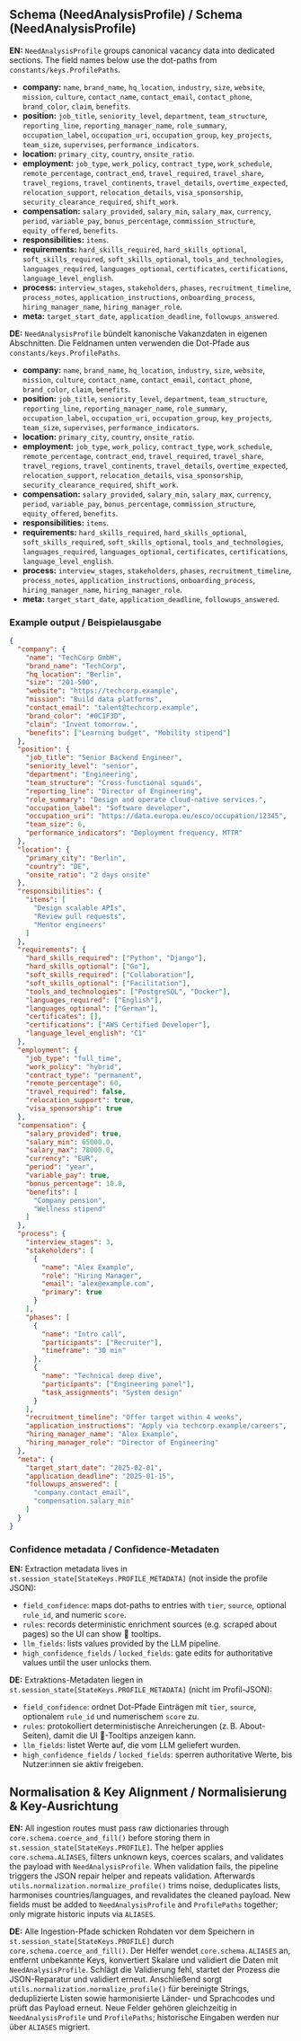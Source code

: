 ## Schema (NeedAnalysisProfile) / Schema (NeedAnalysisProfile)

**EN:** `NeedAnalysisProfile` groups canonical vacancy data into dedicated sections. The
field names below use the dot-paths from `constants/keys.ProfilePaths`.

- **company:** `name`, `brand_name`, `hq_location`, `industry`, `size`, `website`,
  `mission`, `culture`, `contact_name`, `contact_email`, `contact_phone`,
  `brand_color`, `claim`, `benefits`.
- **position:** `job_title`, `seniority_level`, `department`, `team_structure`,
  `reporting_line`, `reporting_manager_name`, `role_summary`,
  `occupation_label`, `occupation_uri`, `occupation_group`, `key_projects`,
  `team_size`, `supervises`, `performance_indicators`.
- **location:** `primary_city`, `country`, `onsite_ratio`.
- **employment:** `job_type`, `work_policy`, `contract_type`, `work_schedule`,
  `remote_percentage`, `contract_end`, `travel_required`, `travel_share`,
  `travel_regions`, `travel_continents`, `travel_details`, `overtime_expected`,
  `relocation_support`, `relocation_details`, `visa_sponsorship`,
  `security_clearance_required`, `shift_work`.
- **compensation:** `salary_provided`, `salary_min`, `salary_max`, `currency`,
  `period`, `variable_pay`, `bonus_percentage`, `commission_structure`,
  `equity_offered`, `benefits`.
- **responsibilities:** `items`.
- **requirements:** `hard_skills_required`, `hard_skills_optional`,
  `soft_skills_required`, `soft_skills_optional`,
  `tools_and_technologies`, `languages_required`, `languages_optional`,
  `certificates`, `certifications`, `language_level_english`.
- **process:** `interview_stages`, `stakeholders`, `phases`,
  `recruitment_timeline`, `process_notes`, `application_instructions`,
  `onboarding_process`, `hiring_manager_name`, `hiring_manager_role`.
- **meta:** `target_start_date`, `application_deadline`, `followups_answered`.

**DE:** `NeedAnalysisProfile` bündelt kanonische Vakanzdaten in eigenen Abschnitten.
Die Feldnamen unten verwenden die Dot-Pfade aus `constants/keys.ProfilePaths`.

- **company:** `name`, `brand_name`, `hq_location`, `industry`, `size`, `website`,
  `mission`, `culture`, `contact_name`, `contact_email`, `contact_phone`,
  `brand_color`, `claim`, `benefits`.
- **position:** `job_title`, `seniority_level`, `department`, `team_structure`,
  `reporting_line`, `reporting_manager_name`, `role_summary`,
  `occupation_label`, `occupation_uri`, `occupation_group`, `key_projects`,
  `team_size`, `supervises`, `performance_indicators`.
- **location:** `primary_city`, `country`, `onsite_ratio`.
- **employment:** `job_type`, `work_policy`, `contract_type`, `work_schedule`,
  `remote_percentage`, `contract_end`, `travel_required`, `travel_share`,
  `travel_regions`, `travel_continents`, `travel_details`, `overtime_expected`,
  `relocation_support`, `relocation_details`, `visa_sponsorship`,
  `security_clearance_required`, `shift_work`.
- **compensation:** `salary_provided`, `salary_min`, `salary_max`, `currency`,
  `period`, `variable_pay`, `bonus_percentage`, `commission_structure`,
  `equity_offered`, `benefits`.
- **responsibilities:** `items`.
- **requirements:** `hard_skills_required`, `hard_skills_optional`,
  `soft_skills_required`, `soft_skills_optional`,
  `tools_and_technologies`, `languages_required`, `languages_optional`,
  `certificates`, `certifications`, `language_level_english`.
- **process:** `interview_stages`, `stakeholders`, `phases`,
  `recruitment_timeline`, `process_notes`, `application_instructions`,
  `onboarding_process`, `hiring_manager_name`, `hiring_manager_role`.
- **meta:** `target_start_date`, `application_deadline`, `followups_answered`.

### Example output / Beispielausgabe

```json
{
  "company": {
    "name": "TechCorp GmbH",
    "brand_name": "TechCorp",
    "hq_location": "Berlin",
    "size": "201-500",
    "website": "https://techcorp.example",
    "mission": "Build data platforms",
    "contact_email": "talent@techcorp.example",
    "brand_color": "#0C1F3D",
    "claim": "Invent tomorrow.",
    "benefits": ["Learning budget", "Mobility stipend"]
  },
  "position": {
    "job_title": "Senior Backend Engineer",
    "seniority_level": "senior",
    "department": "Engineering",
    "team_structure": "Cross-functional squads",
    "reporting_line": "Director of Engineering",
    "role_summary": "Design and operate cloud-native services.",
    "occupation_label": "Software developer",
    "occupation_uri": "https://data.europa.eu/esco/occupation/12345",
    "team_size": 6,
    "performance_indicators": "Deployment frequency, MTTR"
  },
  "location": {
    "primary_city": "Berlin",
    "country": "DE",
    "onsite_ratio": "2 days onsite"
  },
  "responsibilities": {
    "items": [
      "Design scalable APIs",
      "Review pull requests",
      "Mentor engineers"
    ]
  },
  "requirements": {
    "hard_skills_required": ["Python", "Django"],
    "hard_skills_optional": ["Go"],
    "soft_skills_required": ["Collaboration"],
    "soft_skills_optional": ["Facilitation"],
    "tools_and_technologies": ["PostgreSQL", "Docker"],
    "languages_required": ["English"],
    "languages_optional": ["German"],
    "certificates": [],
    "certifications": ["AWS Certified Developer"],
    "language_level_english": "C1"
  },
  "employment": {
    "job_type": "full_time",
    "work_policy": "hybrid",
    "contract_type": "permanent",
    "remote_percentage": 60,
    "travel_required": false,
    "relocation_support": true,
    "visa_sponsorship": true
  },
  "compensation": {
    "salary_provided": true,
    "salary_min": 65000.0,
    "salary_max": 78000.0,
    "currency": "EUR",
    "period": "year",
    "variable_pay": true,
    "bonus_percentage": 10.0,
    "benefits": [
      "Company pension",
      "Wellness stipend"
    ]
  },
  "process": {
    "interview_stages": 3,
    "stakeholders": [
      {
        "name": "Alex Example",
        "role": "Hiring Manager",
        "email": "alex@example.com",
        "primary": true
      }
    ],
    "phases": [
      {
        "name": "Intro call",
        "participants": ["Recruiter"],
        "timeframe": "30 min"
      },
      {
        "name": "Technical deep dive",
        "participants": ["Engineering panel"],
        "task_assignments": "System design"
      }
    ],
    "recruitment_timeline": "Offer target within 4 weeks",
    "application_instructions": "Apply via techcorp.example/careers",
    "hiring_manager_name": "Alex Example",
    "hiring_manager_role": "Director of Engineering"
  },
  "meta": {
    "target_start_date": "2025-02-01",
    "application_deadline": "2025-01-15",
    "followups_answered": [
      "company.contact_email",
      "compensation.salary_min"
    ]
  }
}
```

### Confidence metadata / Confidence-Metadaten

**EN:** Extraction metadata lives in `st.session_state[StateKeys.PROFILE_METADATA]`
(not inside the profile JSON):

- `field_confidence`: maps dot-paths to entries with `tier`, `source`, optional
  `rule_id`, and numeric `score`.
- `rules`: records deterministic enrichment sources (e.g. scraped about pages)
  so the UI can show 🧭 tooltips.
- `llm_fields`: lists values provided by the LLM pipeline.
- `high_confidence_fields` / `locked_fields`: gate edits for authoritative
  values until the user unlocks them.

**DE:** Extraktions-Metadaten liegen in `st.session_state[StateKeys.PROFILE_METADATA]`
(nicht im Profil-JSON):

- `field_confidence`: ordnet Dot-Pfade Einträgen mit `tier`, `source`, optionalem
  `rule_id` und numerischem `score` zu.
- `rules`: protokolliert deterministische Anreicherungen (z. B. About-Seiten),
  damit die UI 🧭-Tooltips anzeigen kann.
- `llm_fields`: listet Werte auf, die vom LLM geliefert wurden.
- `high_confidence_fields` / `locked_fields`: sperren authoritative Werte, bis
  Nutzer:innen sie aktiv freigeben.

## Normalisation & Key Alignment / Normalisierung & Key-Ausrichtung

**EN:** All ingestion routes must pass raw dictionaries through
`core.schema.coerce_and_fill()` before storing them in
`st.session_state[StateKeys.PROFILE]`. The helper applies
`core.schema.ALIASES`, filters unknown keys, coerces scalars, and validates the
payload with `NeedAnalysisProfile`. When validation fails, the pipeline triggers
the JSON repair helper and repeats validation. Afterwards
`utils.normalization.normalize_profile()` trims noise, deduplicates lists,
harmonises countries/languages, and revalidates the cleaned payload. New fields
must be added to `NeedAnalysisProfile` and `ProfilePaths` together; only migrate
historic inputs via `ALIASES`.

**DE:** Alle Ingestion-Pfade schicken Rohdaten vor dem Speichern in
`st.session_state[StateKeys.PROFILE]` durch `core.schema.coerce_and_fill()`. Der
Helfer wendet `core.schema.ALIASES` an, entfernt unbekannte Keys, konvertiert
Skalare und validiert die Daten mit `NeedAnalysisProfile`. Schlägt die
Validierung fehl, startet der Prozess die JSON-Reparatur und validiert erneut.
Anschließend sorgt `utils.normalization.normalize_profile()` für bereinigte
Strings, deduplizierte Listen sowie harmonisierte Länder- und Sprachcodes und
prüft das Payload erneut. Neue Felder gehören gleichzeitig in
`NeedAnalysisProfile` und `ProfilePaths`; historische Eingaben werden nur über
`ALIASES` migriert.

